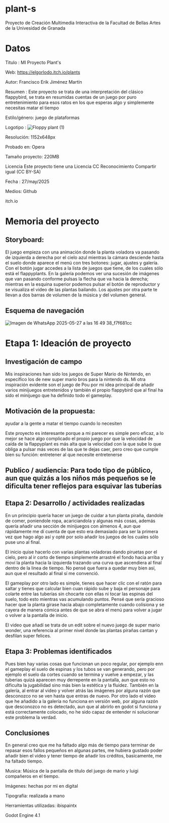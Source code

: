 # plant-s
Proyecto de Creación Multimedia Interactiva de la Facultad de Bellas Artes de la Univesidad de Granada

# Datos
Titulo : MI Proyecto Plant's

Web: https://elgorlodo.itch.io/plants

Autor: Francisco Erik Jiménez Martín

Resumen : Este proyecto se trata de una interpretación del clásico flappybird, se trata en resumidas cuentas de un juego por puro entretenimiento para esos ratos en los que esperas algo y simplemente necesitas matar el tiempo

Estilo/género: juego de plataformas

Logotipo : ![Floppy plant (1)](https://github.com/user-attachments/assets/82b0cf0f-54f2-4afe-864b-13d317d04403)


Resolución: 1152x648px

Probado en: Opera

Tamaño proyecto: 220MB

Licencia Este proyecto tiene una Licencia CC Reconocimiento Compartir igual (CC BY-SA)

Fecha : 27/may/2025

Medios:
Github

itch.io

# Memoria del proyecto
## Storyboard:
El juego empieza con una animación donde la planta voladora va pasando de izquierda a derecha por el cielo azul mientras la cámara desciende hasta el suelo donde aparece el menú con tres botones: jugar, ajustes y galería. Con el botón jugar accedes a la lista de juegos que tiene, de los cuales sólo está el flappyplants. En la galería podemos ver una sucesión de imágenes que van pasando conforme pulsas la flecha que va hacia la derecha; mientras en la esquina superior podemos pulsar el botón de reproductor y se visualiza el video de las plantas bailando. Los ajustes por otra parte te llevan a dos barras de volumen de la música y del volumen general.

## Esquema de navegación

![Imagen de WhatsApp 2025-05-27 a las 16 49 38_f7f681cc](https://github.com/user-attachments/assets/8a2f390d-71e5-443e-8ac3-a93788154221)

# Etapa 1: Ideación de proyecto
## Investigación de campo 
Mis inspiraciones han sido los juegos de Super Mario de Nintendo, en específico los de new super mario bros para la nintendo ds. Mi otra inspiración evidente son el juego de Pou por mi idea principal de añadir varios minijuegos entretenidos y también el propio flappybird que al final ha sido el minijuego que ha definido todo el gameplay.

## Motivación de la propuesta: 
ayudar a la gente a matar el tiempo cuando lo necesiten

Este proyecto es interesante porque a mi parecer es simple pero eficaz, a lo mejor se hace algo complicado el propio juego por que la velocidad de caída de la flappyplant es más alta que la velocidad con la que sube lo que obliga a pulsar más veces de las que te dejas caer, pero creo que cumple bien su función: entretener al que necesite entretenerse

## Publico / audiencia: Para todo tipo de público, aun que quizás a los niños más pequeños se le dificulta tener reflejos para esquivar las tuberías 

## Etapa 2: Desarrollo / actividades realizadas
En un principio quería hacer un juego de cuidar a tun planta piraña, dandole de comer, poniendole ropa, acariciandola y algunas más cosas, además quería añadir una sección de minijuegos con almenos 4, aun que rápidamente me dí cuenta de que esto era demasiado para ser la primera vez que hago algo así y opté por solo añadir los juegos de los cuales sólo puse uno al final.

El inicio quise hacerlo con varias plantas voladoras dando piruetas por el cielo, pero al ir corto de tiempo simplemente arrastré el fondo hacia arriba y moví la planta hacia la izquierda trazando una curva que ascendiera al final dentro de la linea de tiempo. No pensé que fuera a quedar muy bien así, aun que el resultado al final sí me convenció.

El gameplay por otro lado es simple, tienes que hacer clic con el ratón para saltar y tienes que calcular bien cuan rápido sube y baja el personaje para colarte entre las tuberías sin chocarte con ellas ni tocar las espinas del suelo, todo esto mientras vas acumulando puntos. Pensé que sería gracioso hacer que la planta girase hacia abajo completamente cuando colisiona y se cayera de manera cómica antes de que se abra el menú para volver a jugar o volver a la pantalla de inicio.

El video que añadí se trata de un edit sobre el nuevo juego de super mario wonder, una referencia al primer nivel donde las plantas pirañas cantan y desfilan super felices.

## Etapa 3: Problemas identificados

Pues bien hay varias cosas que funcionan un poco regular, por ejemplo enn el gameplay el suelo de espinas y los tubos se van generando, pero por ejemplo el suelo da cortes cuando se termina y vuelve a empezar, y las tuberias quizá aparecen muy derrepente en la pantalla, aun que esto no dificulta la jugabilidad sino más bien la estética y la fluidez. También en la galería, al entrar al video y volver atrás las imágenes por alguna razón que desconozco no se ven hasta que entras de nuevo.
Por otro lado el video que he añadido a la galería no funciona en versión web, por alguna razón que desconozco no es detectado, aun que al abrirlo en godot si funciona y está correctamente colocado, no he sido capaz de entender ni solucionar este problema la verdad.


## Conclusiones
En general creo que me ha faltado algo más de tiempo para terminar de repasar esos fallos pequeños en algunas partes, me hubiera gustado poder añadir bien el video y tener tiempo de añadir los créditos, basicamente, me ha faltado tiempo.


Musica: Música de la pantalla de título del juego de mario y luigi compañeros en el tiempo.

Imágenes: hechas por mi en digital

Tipografía: realizada a mano

Herramientas utilizadas: 
ibispaintx

Godot Engine 4.1

